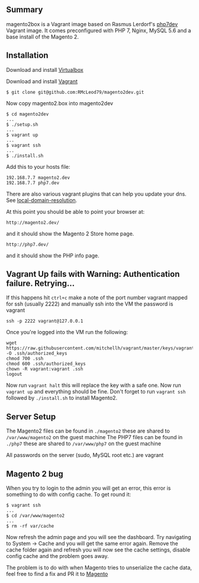 ## Summary
magento2box is a Vagrant image based on Rasmus Lerdorf's [php7dev](https://github.com/rlerdorf/php7dev) Vagrant image. It comes preconfigured with PHP 7, Nginx, MySQL 5.6 and a base install of the Magento 2.

## Installation

Download and install [Virtualbox](https://www.virtualbox.org/wiki/Downloads)

Download and install [Vagrant](https://www.vagrantup.com/downloads.html)

```
$ git clone git@github.com:RMcLeod79/magento2dev.git
```
Now copy magento2.box into magento2dev

```
$ cd magento2dev
...
$ ./setup.sh
...
$ vagrant up
...
$ vagrant ssh
...
$ ./install.sh
```

Add this to your hosts file:

```
192.168.7.7 magento2.dev
192.168.7.7 php7.dev
```

There are also various vagrant plugins that can help you update your dns. See [local-domain-resolution](https://github.com/mitchellh/vagrant/wiki/Available-Vagrant-Plugins#local-domain-resolution).  

At this point you should be able to point your browser at:

```
http://magento2.dev/
```

and it should show the Magento 2 Store home page.

```
http://php7.dev/
```

and it should show the PHP info page.

## Vagrant Up fails with Warning: Authentication failure. Retrying...

If this happens hit `ctrl+c` make a note of the port number vagrant mapped for ssh (usually 2222) and manually ssh into the VM the password is vagrant

```
ssh -p 2222 vagrant@127.0.0.1
```

Once you're logged into the VM run the following:

```
wget https://raw.githubusercontent.com/mitchellh/vagrant/master/keys/vagrant.pub -O .ssh/authorized_keys
chmod 700 .ssh
chmod 600 .ssh/authorized_keys
chown -R vagrant:vagrant .ssh
logout
```

Now run `vagrant halt` this will replace the key with a safe one. Now run `vagrant up` and everything should be fine. Don't forget to run `vagrant ssh` followed by `./install.sh` to install Magento2.

## Server Setup
The Magento2 files can be found in `./magento2` these are shared to `/var/www/magento2` on the guest machine
The PHP7 files can be found in `./php7` these are shared to `/var/www/php7` on the guest machine

All passwords on the server (sudo, MySQL root etc.) are vagrant

## Magento 2 bug
When you try to login to the admin you will get an error, this error is something to do with config cache. To get round it:
```
$ vagrant ssh
...
$ cd /var/www/magento2
...
$ rm -rf var/cache
```
Now refresh the admin page and you will see the dashboard. Try navigating to System -> Cache and you will get the same error again. Remove the cache folder again and refresh you will now see the cache settings, disable config cache and the problem goes away.

The problem is to do with when Magento tries to unserialize the cache data, feel free to find a fix and PR it to [Magento](https://github.com/magento/magento2)
